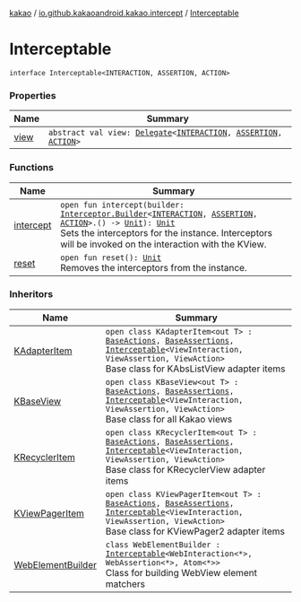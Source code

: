 [kakao](../../index.md) / [io.github.kakaoandroid.kakao.intercept](../index.md) / [Interceptable](./index.md)

# Interceptable

`interface Interceptable<INTERACTION, ASSERTION, ACTION>`

### Properties

| Name | Summary |
|---|---|
| [view](view.md) | `abstract val view: `[`Delegate`](../../io.github.kakaoandroid.kakao.delegate/-delegate/index.md)`<`[`INTERACTION`](index.md#INTERACTION)`, `[`ASSERTION`](index.md#ASSERTION)`, `[`ACTION`](index.md#ACTION)`>` |

### Functions

| Name | Summary |
|---|---|
| [intercept](intercept.md) | `open fun intercept(builder: `[`Interceptor.Builder`](../-interceptor/-builder/index.md)`<`[`INTERACTION`](index.md#INTERACTION)`, `[`ASSERTION`](index.md#ASSERTION)`, `[`ACTION`](index.md#ACTION)`>.() -> `[`Unit`](https://kotlinlang.org/api/latest/jvm/stdlib/kotlin/-unit/index.html)`): `[`Unit`](https://kotlinlang.org/api/latest/jvm/stdlib/kotlin/-unit/index.html)<br>Sets the interceptors for the instance. Interceptors will be invoked on the interaction with the KView. |
| [reset](reset.md) | `open fun reset(): `[`Unit`](https://kotlinlang.org/api/latest/jvm/stdlib/kotlin/-unit/index.html)<br>Removes the interceptors from the instance. |

### Inheritors

| Name | Summary |
|---|---|
| [KAdapterItem](../../io.github.kakaoandroid.kakao.list/-k-adapter-item/index.md) | `open class KAdapterItem<out T> : `[`BaseActions`](../../io.github.kakaoandroid.kakao.common.actions/-base-actions/index.md)`, `[`BaseAssertions`](../../io.github.kakaoandroid.kakao.common.assertions/-base-assertions/index.md)`, `[`Interceptable`](./index.md)`<ViewInteraction, ViewAssertion, ViewAction>`<br>Base class for KAbsListView adapter items |
| [KBaseView](../../io.github.kakaoandroid.kakao.common.views/-k-base-view/index.md) | `open class KBaseView<out T> : `[`BaseActions`](../../io.github.kakaoandroid.kakao.common.actions/-base-actions/index.md)`, `[`BaseAssertions`](../../io.github.kakaoandroid.kakao.common.assertions/-base-assertions/index.md)`, `[`Interceptable`](./index.md)`<ViewInteraction, ViewAssertion, ViewAction>`<br>Base class for all Kakao views |
| [KRecyclerItem](../../io.github.kakaoandroid.kakao.recycler/-k-recycler-item/index.md) | `open class KRecyclerItem<out T> : `[`BaseActions`](../../io.github.kakaoandroid.kakao.common.actions/-base-actions/index.md)`, `[`BaseAssertions`](../../io.github.kakaoandroid.kakao.common.assertions/-base-assertions/index.md)`, `[`Interceptable`](./index.md)`<ViewInteraction, ViewAssertion, ViewAction>`<br>Base class for KRecyclerView adapter items |
| [KViewPagerItem](../../io.github.kakaoandroid.kakao.pager2/-k-view-pager-item/index.md) | `open class KViewPagerItem<out T> : `[`BaseActions`](../../io.github.kakaoandroid.kakao.common.actions/-base-actions/index.md)`, `[`BaseAssertions`](../../io.github.kakaoandroid.kakao.common.assertions/-base-assertions/index.md)`, `[`Interceptable`](./index.md)`<ViewInteraction, ViewAssertion, ViewAction>`<br>Base class for KViewPager2 adapter items |
| [WebElementBuilder](../../io.github.kakaoandroid.kakao.web/-web-element-builder/index.md) | `class WebElementBuilder : `[`Interceptable`](./index.md)`<WebInteraction<*>, WebAssertion<*>, Atom<*>>`<br>Class for building WebView element matchers |
